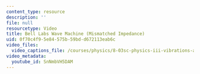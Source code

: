 ```yaml
---
content_type: resource
description: ''
file: null
resourcetype: Video
title: Bell Labs Wave Machine (Mismatched Impedance)
uid: 0f70c4f9-5e84-575b-59bd-d672113eab6c
video_files:
  video_captions_file: /courses/physics/8-03sc-physics-iii-vibrations-and-waves-fall-2016/part-i-mechanical-vibrations-and-waves/lecture-10/copy3_of_lecture-10-video/SnNmbVH5DAM.vtt
video_metadata:
  youtube_id: SnNmbVH5DAM
---
```

